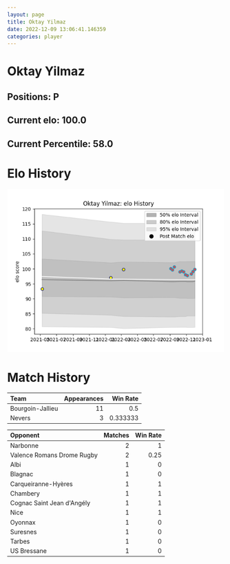 ```yaml
---  
layout: page  
title: Oktay Yilmaz  
date: 2022-12-09 13:06:41.146359  
categories: player  
---
```

# Oktay Yilmaz

## Positions: P

## Current elo: 100.0

## Current Percentile: 58.0

# Elo History


![elo history](history_OktayYilmaz.png)
# Match History


| Team             |   Appearances |   Win Rate |
|:-----------------|--------------:|-----------:|
| Bourgoin-Jallieu |            11 |   0.5      |
| Nevers           |             3 |   0.333333 |

| Opponent                   |   Matches |   Win Rate |
|:---------------------------|----------:|-----------:|
| Narbonne                   |         2 |       1    |
| Valence Romans Drome Rugby |         2 |       0.25 |
| Albi                       |         1 |       0    |
| Blagnac                    |         1 |       0    |
| Carqueiranne-Hyères        |         1 |       1    |
| Chambery                   |         1 |       1    |
| Cognac Saint Jean d'Angély |         1 |       1    |
| Nice                       |         1 |       1    |
| Oyonnax                    |         1 |       0    |
| Suresnes                   |         1 |       0    |
| Tarbes                     |         1 |       0    |
| US Bressane                |         1 |       0    |